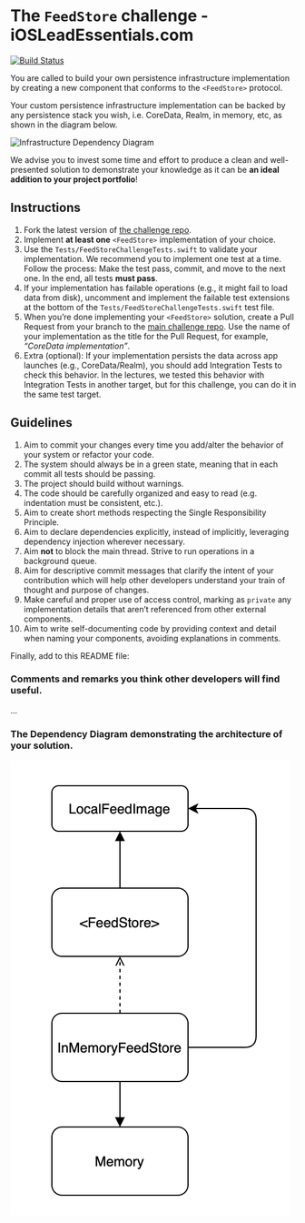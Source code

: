 # The `FeedStore` challenge - iOSLeadEssentials.com

[![Build Status](https://travis-ci.com/essentialdevelopercom/ios-lead-essentials-feed-store-challenge.svg?branch=master)](https://travis-ci.com/essentialdevelopercom/ios-lead-essentials-feed-store-challenge)

You are called to build your own persistence infrastructure implementation by creating a new component that conforms to the `<FeedStore>` protocol.

Your custom persistence infrastructure implementation can be backed by any persistence stack you wish, i.e. CoreData, Realm, in memory, etc, as shown in the diagram below.

![Infrastructure Dependency Diagram](infrastructure_dependency_diagram.png)

We advise you to invest some time and effort to produce a clean and well-presented solution to demonstrate your knowledge as it can be **an ideal addition to your project portfolio**!

## Instructions

1. Fork the latest version of [the challenge repo](https://github.com/essentialdevelopercom/ios-lead-essentials-feed-store-challenge).
2. Implement **at least one** `<FeedStore>` implementation of your choice.
3. Use the `Tests/FeedStoreChallengeTests.swift` to validate your implementation. We recommend you to implement one test at a time. Follow the process: Make the test pass, commit, and move to the next one. In the end, all tests **must pass**. 
4. If your implementation has failable operations (e.g., it might fail to load data from disk), uncomment and implement the failable test extensions at the bottom of the `Tests/FeedStoreChallengeTests.swift` test file. 
5. When you’re done implementing your `<FeedStore>` solution, create a Pull Request from your branch to the [main challenge repo](https://github.com/essentialdevelopercom/ios-lead-essentials-feed-store-challenge). Use the name of your implementation as the title for the Pull Request, for example, *“CoreData implementation”*.
6. Extra (optional): If your implementation persists the data across app launches (e.g., CoreData/Realm), you should add Integration Tests to check this behavior. In the lectures, we tested this behavior with Integration Tests in another target, but for this challenge, you can do it in the same test target.

## Guidelines

1. Aim to commit your changes every time you add/alter the behavior of your system or refactor your code.
2. The system should always be in a green state, meaning that in each commit all tests should be passing.
3. The project should build without warnings.
4. The code should be carefully organized and easy to read (e.g. indentation must be consistent, etc.).
5. Aim to create short methods respecting the Single Responsibility Principle.
6. Aim to declare dependencies explicitly, instead of implicitly, leveraging dependency injection wherever necessary.
7. Aim **not** to block the main thread. Strive to run operations in a background queue.
8. Aim for descriptive commit messages that clarify the intent of your contribution which will help other developers understand your train of thought and purpose of changes.
9. Make careful and proper use of access control, marking as `private` any implementation details that aren’t referenced from other external components.
10. Aim to write self-documenting code by providing context and detail when naming your components, avoiding explanations in comments.

Finally, add to this README file:

### Comments and remarks you think other developers will find useful.

...

### The Dependency Diagram demonstrating the architecture of your solution. 

![InMemoryFeedStore](InMemoryFeedStore.png)
